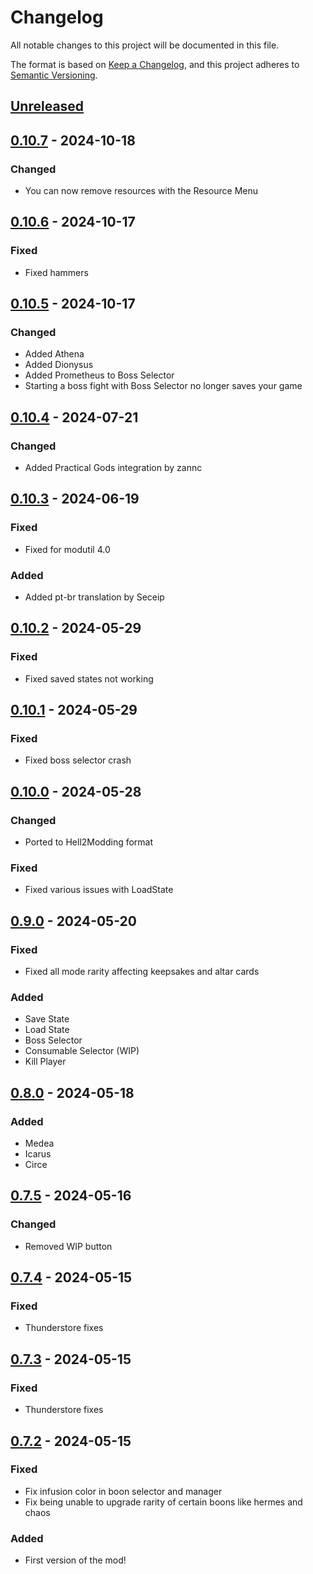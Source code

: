 # Changelog

All notable changes to this project will be documented in this file.

The format is based on [Keep a Changelog](https://keepachangelog.com/en/1.1.0/),
and this project adheres to [Semantic Versioning](https://semver.org/spec/v2.0.0.html).

## [Unreleased]

## [0.10.7] - 2024-10-18

### Changed

- You can now remove resources with the Resource Menu

## [0.10.6] - 2024-10-17

### Fixed

- Fixed hammers

## [0.10.5] - 2024-10-17

### Changed

- Added Athena
- Added Dionysus
- Added Prometheus to Boss Selector
- Starting a boss fight with Boss Selector no longer saves your game

## [0.10.4] - 2024-07-21

### Changed

- Added Practical Gods integration by zannc

## [0.10.3] - 2024-06-19

### Fixed

- Fixed for modutil 4.0

### Added

- Added pt-br translation by Seceip

## [0.10.2] - 2024-05-29

### Fixed

- Fixed saved states not working

## [0.10.1] - 2024-05-29

### Fixed

- Fixed boss selector crash

## [0.10.0] - 2024-05-28

### Changed

- Ported to Hell2Modding format

### Fixed

- Fixed various issues with LoadState

## [0.9.0] - 2024-05-20

### Fixed

- Fixed all mode rarity affecting keepsakes and altar cards

### Added

- Save State
- Load State
- Boss Selector
- Consumable Selector (WIP)
- Kill Player

## [0.8.0] - 2024-05-18

### Added

- Medea
- Icarus
- Circe

## [0.7.5] - 2024-05-16

### Changed

- Removed WIP button

## [0.7.4] - 2024-05-15

### Fixed

- Thunderstore fixes

## [0.7.3] - 2024-05-15

### Fixed

- Thunderstore fixes

## [0.7.2] - 2024-05-15

### Fixed

- Fix infusion color in boon selector and manager
- Fix being unable to upgrade rarity of certain boons like hermes and chaos

### Added

- First version of the mod!

[unreleased]: https://github.com/PonyWarrior/PonyMenu/compare/0.10.7...HEAD
[0.10.7]: https://github.com/PonyWarrior/PonyMenu/compare/0.10.6...0.10.7
[0.10.6]: https://github.com/PonyWarrior/PonyMenu/compare/0.10.5...0.10.6
[0.10.5]: https://github.com/PonyWarrior/PonyMenu/compare/0.10.4...0.10.5
[0.10.4]: https://github.com/PonyWarrior/PonyMenu/compare/0.10.3...0.10.4
[0.10.3]: https://github.com/PonyWarrior/PonyMenu/compare/0.10.2...0.10.3
[0.10.2]: https://github.com/PonyWarrior/PonyMenu/compare/0.10.1...0.10.2
[0.10.1]: https://github.com/PonyWarrior/PonyMenu/compare/0.10.0...0.10.1
[0.10.0]: https://github.com/PonyWarrior/PonyMenu/compare/0.9.0...0.10.0
[0.9.0]: https://github.com/PonyWarrior/PonyMenu/compare/0.8.0...0.9.0
[0.8.0]: https://github.com/PonyWarrior/PonyMenu/compare/0.7.5...0.8.0
[0.7.5]: https://github.com/PonyWarrior/PonyMenu/compare/0.7.4...0.7.5
[0.7.4]: https://github.com/PonyWarrior/PonyMenu/compare/0.7.3...0.7.4
[0.7.3]: https://github.com/PonyWarrior/PonyMenu/compare/0.7.2...0.7.3
[0.7.2]: https://github.com/PonyWarrior/PonyMenu/compare/013ff8c60de07956d7d0b7629076b09d4cad44dc...0.7.2
